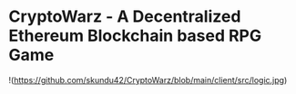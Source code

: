 # CryptoWarz - A Decentralized Ethereum Blockchain based RPG Game

!(https://github.com/skundu42/CryptoWarz/blob/main/client/src/logic.jpg)
